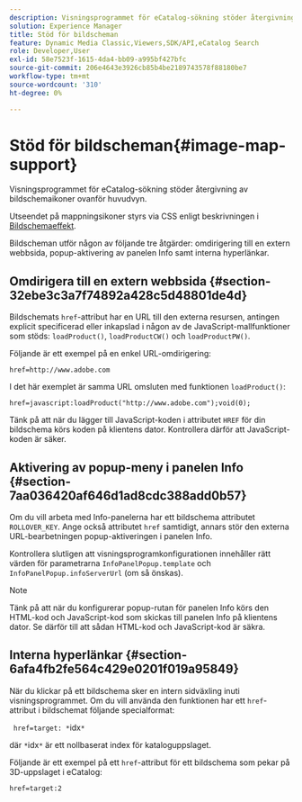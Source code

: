 ```yaml
---
description: Visningsprogrammet för eCatalog-sökning stöder återgivning av bildschemaikoner ovanför huvudvyn.
solution: Experience Manager
title: Stöd för bildscheman
feature: Dynamic Media Classic,Viewers,SDK/API,eCatalog Search
role: Developer,User
exl-id: 58e7523f-1615-4da4-bb09-a995bf427bfc
source-git-commit: 206e4643e3926cb85b4be2189743578f88180be7
workflow-type: tm+mt
source-wordcount: '310'
ht-degree: 0%

---
```


# Stöd för bildscheman{#image-map-support}

Visningsprogrammet för eCatalog-sökning stöder återgivning av bildschemaikoner ovanför huvudvyn.

Utseendet på mappningsikoner styrs via CSS enligt beskrivningen i [Bildschemaeffekt](../../c-html5-s7-aem-asset-viewers/c-html5-20-ecatalog-viewer-about/c-html5-20-ecatalog-viewer-customizingviewer/r-html5-ecatalog-viewer-20-customize-imagemapeffect.md#reference-261df27d1ed145c882b26b88e33a0289).

Bildscheman utför någon av följande tre åtgärder: omdirigering till en extern webbsida, popup-aktivering av panelen Info samt interna hyperlänkar.

## Omdirigera till en extern webbsida {#section-32ebe3c3a7f74892a428c5d48801de4d}

Bildschemats `href`-attribut har en URL till den externa resursen, antingen explicit specificerad eller inkapslad i någon av de JavaScript-mallfunktioner som stöds: `loadProduct()`, `loadProductCW()` och `loadProductPW()`.

Följande är ett exempel på en enkel URL-omdirigering:

`href=http://www.adobe.com`

I det här exemplet är samma URL omsluten med funktionen `loadProduct()`:

`href=javascript:loadProduct("http://www.adobe.com");void(0);`

Tänk på att när du lägger till JavaScript-koden i attributet `HREF` för din bildschema körs koden på klientens dator. Kontrollera därför att JavaScript-koden är säker.

## Aktivering av popup-meny i panelen Info {#section-7aa036420af646d1ad8cdc388add0b57}

Om du vill arbeta med Info-panelerna har ett bildschema attributet `ROLLOVER_KEY`. Ange också attributet `href` samtidigt, annars stör den externa URL-bearbetningen popup-aktiveringen i panelen Info.

Kontrollera slutligen att visningsprogramkonfigurationen innehåller rätt värden för parametrarna `InfoPanelPopup.template` och `InfoPanelPopup.infoServerUrl` (om så önskas).

>[!NOTE]
>
>Tänk på att när du konfigurerar popup-rutan för panelen Info körs den HTML-kod och JavaScript-kod som skickas till panelen Info på klientens dator. Se därför till att sådan HTML-kod och JavaScript-kod är säkra.

## Interna hyperlänkar {#section-6afa4fb2fe564c429e0201f019a95849}

När du klickar på ett bildschema sker en intern sidväxling inuti visningsprogrammet. Om du vill använda den funktionen har ett `href`-attribut i bildschemat följande specialformat:

` href=target: *`idx`*`

där `*`idx`*` är ett nollbaserat index för kataloguppslaget.

Följande är ett exempel på ett `href`-attribut för ett bildschema som pekar på 3D-uppslaget i eCatalog:

`href=target:2`

